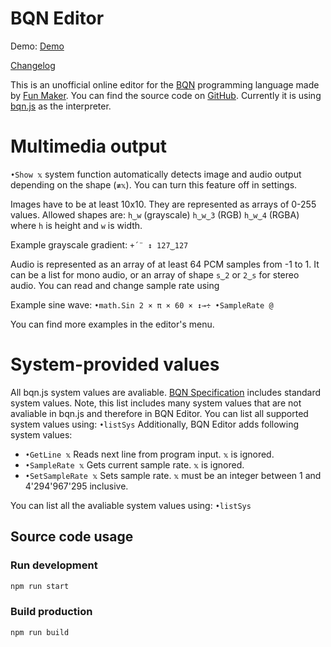 # BQN Editor

Demo: [Demo](https://bqn.funmaker.moe)

[Changelog](./CHANGELOG.md)

<!-- HELP START -->

This is an unofficial online editor for the [BQN](https://mlochbaum.github.io/BQN/asdasd) programming language
made by [Fun Maker](https://github.com/funmaker/). You can find the source code on [GitHub](https://github.com/funmaker/bqneditor).
Currently it is using [bqn.js](https://github.com/mlochbaum/BQN/blob/master/docs/bqn.js) as the interpreter.

# Multimedia output

`•Show 𝕩` system function automatically detects image and audio output depending on the shape (`≢𝕩`). You can turn this
feature off in settings.

Images have to be at least 10x10. They are represented as arrays of 0-255 values.
Allowed shapes are: `h‿w` (grayscale) `h‿w‿3` (RGB) `h‿w‿4` (RGBA) where `h` is height and `w` is width.

Example grayscale gradient: `+´¨ ↕ 127‿127`

Audio is represented as an array of at least 64 PCM samples from -1 to 1. It can be a list for mono audio, or an array
of shape `s‿2` or `2‿s` for stereo audio. You can read and change sample rate using 

Example sine wave: `•math.Sin 2 × π × 60 × ↕⊸÷ •SampleRate @`

You can find more examples in the editor's menu.

# System-provided values

All bqn.js system values are avaliable. [BQN Specification](https://mlochbaum.github.io/BQN/spec/system.html)
includes standard system values. Note, this list includes many system values that are not avaliable in bqn.js and
therefore in BQN Editor. You can list all supported system values using: `•listSys`
Additionally, BQN Editor adds following system values:

- `•GetLine 𝕩` Reads next line from program input. `𝕩` is ignored.
- `•SampleRate 𝕩` Gets current sample rate. `𝕩` is ignored.
- `•SetSampleRate 𝕩` Sets sample rate. `𝕩` must be an integer between 1 and 4'294'967'295 inclusive.

You can list all the avaliable system values using: `•listSys`

<!-- HELP END -->

## Source code usage

### Run development

```bash
npm run start
```

### Build production

```bash
npm run build
```

